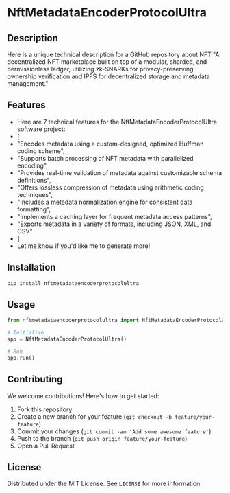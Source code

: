 # NftMetadataEncoderProtocolUltra

## Description

Here is a unique technical description for a GitHub repository about NFT:"A decentralized NFT marketplace built on top of a modular, sharded, and permissionless ledger, utilizing zk-SNARKs for privacy-preserving ownership verification and IPFS for decentralized storage and metadata management."

## Features

- Here are 7 technical features for the NftMetadataEncoderProtocolUltra software project:
- [
- "Encodes metadata using a custom-designed, optimized Huffman coding scheme",
- "Supports batch processing of NFT metadata with parallelized encoding",
- "Provides real-time validation of metadata against customizable schema definitions",
- "Offers lossless compression of metadata using arithmetic coding techniques",
- "Includes a metadata normalization engine for consistent data formatting",
- "Implements a caching layer for frequent metadata access patterns",
- "Exports metadata in a variety of formats, including JSON, XML, and CSV"
- ]
- Let me know if you'd like me to generate more!
## Installation

```bash
pip install nftmetadataencoderprotocolultra
```

## Usage

```python
from nftmetadataencoderprotocolultra import NftMetadataEncoderProtocolUltra

# Initialize
app = NftMetadataEncoderProtocolUltra()

# Run
app.run()
```

## Contributing

We welcome contributions! Here's how to get started:

1. Fork this repository
2. Create a new branch for your feature (`git checkout -b feature/your-feature`)
3. Commit your changes (`git commit -am 'Add some awesome feature'`)
4. Push to the branch (`git push origin feature/your-feature`)
5. Open a Pull Request

## License

Distributed under the MIT License. See `LICENSE` for more information.
